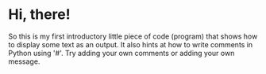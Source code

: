 # Hi, there!
So this is my first introductory little piece of code (program) that shows how to display some text as an output.
It also hints at how to write comments in Python using '#'.
Try adding your own comments or adding your own message.